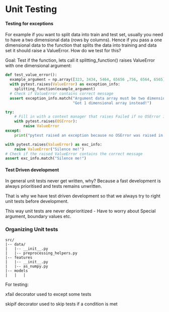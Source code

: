 # Unit Testing

#### Testing for exceptions

For example if you want to split data into train and test set, usually you need to have a two dimensional data (rows by columns). Hence if you pass a one dimensional data to the function that splits the data into training and data set it should raise a ValueError. How do we test for this?

Goal: Test if the function, lets call it splitting_function() raises ValueError with one dimensional argument:
```Python
def test_value_error():
  example_argument = np.array([323, 3434, 5464, 65656 ,756, 6564, 6565])
  with pytest.raises(ValueError) as exception_info:
    splitting_function(example_argument)
  # Check if ValueError contains correct message
  assert exception_info.match("Argument data array must be two dimensional"
                              "Got 1 dimensional array instead!")
```
```Python
try:
    # Fill in with a context manager that raises Failed if no OSError is raised
    with pytest.raises(OSError):
        raise ValueError
except:
    print("pytest raised an exception because no OSError was raised in the context.")
```
```Python
with pytest.raises(ValueError) as exc_info:
    raise ValueError("Silence me!")
# Check if the raised ValueError contains the correct message
assert exc_info.match("Silence me!")
```

#### Test Driven development

In general unit tests never get written, why? Because a fast development is always prioritised and tests remains unwritten.

That is why we have test driven development so that we always try to right unit tests before development.

This way unit tests are never deprioritized
    - Have to worry about Special argument, boundary values etc.
### Organizing Unit tests
```
src/
|-- data/
|   |-- __init__.py
|   |-- preprocessing_helpers.py
|-- features
|   |-- __init__.py
|   |-- as_numpy.py
|-- models
|   |   |
```

For testing:

xfail decorator used to except some tests

skipif decorator used to skip tests if a condition is met
